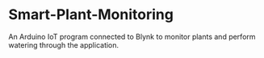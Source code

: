 # Smart-Plant-Monitoring
An Arduino IoT program connected to Blynk to monitor plants and perform watering through the application.
